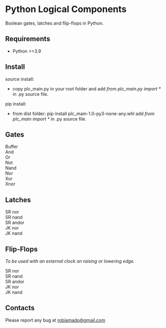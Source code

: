 # Python Logical Components
Boolean gates, latches and flip-flops in Python.

## Requirements

- Python >=3.9

## Install

source install:
- copy plc_main.py in your root folder and add _from plc_main.py import *_ in .py source file.

pip install:
- from dist folder: pip install plc_main-1.0-py3-none-any.whl add _from plc_main import *_ in .py source file.

## Gates

Buffer<br>
And<br>
Or<br>
Not<br>
Nand<br>
Nor<br>
Xor<br>
Xnor<br>

## Latches

SR nor<br>
SR nand<br>
SR andor<br>
JK nor<br>
JK nand<br>

## Flip-Flops
*To be used with an external clock on raising or lowering edge.*

SR nor<br>
SR nand<br>
SR andor<br>
JK nor<br>
JK nand<br>

## Contacts

Please report any bug at robiamado@gmail.com

